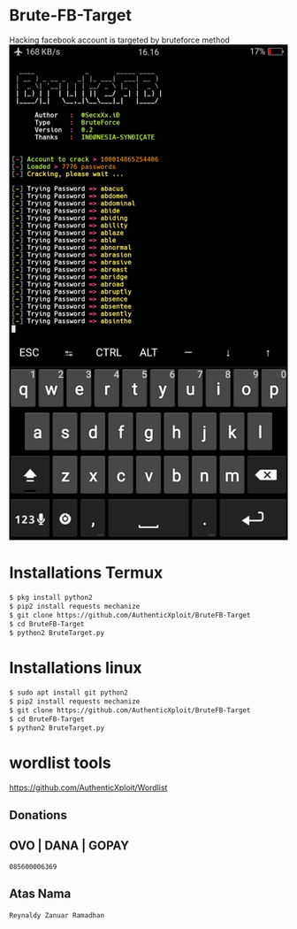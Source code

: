 # Brute-FB-Target
Hacking facebook account is targeted by bruteforce method
<img src="https://github.com/RSecxxx/BruteFB-Target/blob/main/Screenshot_2021-05-20-16-16-48-09.png">
# Installations Termux
```
$ pkg install python2
$ pip2 install requests mechanize
$ git clone https://github.com/AuthenticXploit/BruteFB-Target
$ cd BruteFB-Target
$ python2 BruteTarget.py
```
# Installations linux
```
$ sudo apt install git python2
$ pip2 install requests mechanize 
$ git clone https://github.com/AuthenticXploit/BruteFB-Target
$ cd BruteFB-Target
$ python2 BruteTarget.py
```
# wordlist tools
https://github.com/AuthenticXploit/Wordlist


## Donations

## OVO | DANA | GOPAY

```
085600006369 
```
## Atas Nama 
```
Reynaldy Zanuar Ramadhan
```
